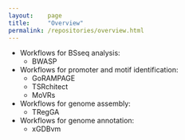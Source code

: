 ```yaml
---
layout:    page
title:     "Overview"
permalink: /repositories/overview.html
--- 
```

* Workflows for BSseq analysis: 
  * BWASP
* Workflows for promoter and motif identification:
  * GoRAMPAGE
  * TSRchitect
  * MoVRs
* Workflows for genome assembly: 
  * TRegGA
* Workflows for genome annotation: 
  * xGDBvm

